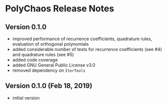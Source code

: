 # PolyChaos Release Notes

## Version 0.1.0
- improved performance of recurrence coefficients, quadrature rules, evaluation of orthogonal polynomials
- added considerable number of tests for recurrence coefficients (see #4) and quadrature rules (see #5)
- added code coverage
- added GNU General Public License v3.0
- removed dependency on `IterTools`

## Version 0.1.0 (Feb 18, 2019)
- initial version
